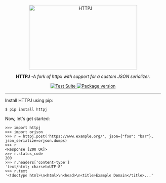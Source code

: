 <p align="center">
  <a href="https://www.python-httpx.org/"><img width="350" height="208" src="https://raw.githubusercontent.com/gtors/httpj/master/docs/img/butterfly.png" alt='HTTPJ'></a>
</p>

<p align="center"><strong>HTTPJ</strong> <em>-A fork of httpx with support for a custom JSON serializer.</em></p>

<p align="center">
<a href="https://github.com/gtors/httpj/actions">
    <img src="https://github.com/encode/httpj/workflows/Test%20Suite/badge.svg" alt="Test Suite">
</a>
<a href="https://pypi.org/project/httpj/">
    <img src="https://badge.fury.io/py/httpj.svg" alt="Package version">
</a>
</p>

---

Install HTTPJ using pip:

```shell
$ pip install httpj
```

Now, let's get started:

```pycon
>>> import httpj
>>> import orjson
>>> r = httpj.post('https://www.example.org/', json={"foo": "bar"}, json_serialize=orjson.dumps)
>>> r
<Response [200 OK]>
>>> r.status_code
200
>>> r.headers['content-type']
'text/html; charset=UTF-8'
>>> r.text
'<!doctype html>\n<html>\n<head>\n<title>Example Domain</title>...'
```
